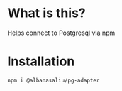 # What is this?
Helps connect to Postgresql via npm


# Installation

`npm i @albanasaliu/pg-adapter`
